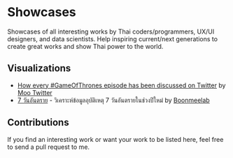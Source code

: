 # Showcases
Showcases of all interesting works by Thai coders/programmers, UX/UI designers, and data scientists. Help inspiring current/next generations to create great works and show Thai power to the world.

## Visualizations

* [How every #GameOfThrones episode has been discussed on Twitter](https://interactive.twitter.com/game-of-thrones) by [Moo Twitter](http://kristw.yellowpigz.com/)
* [7 วันอันตราย](https://data.boonmeelab.com/7days/) - วิเคราะห์ข้อมูลอุบัติเหตุ 7 วันอันตรายในช่วงปีใหม่ by [Boonmeelab](https://www.facebook.com/BoonmeeLab/)

## Contributions

If you find an interesting work or want your work to be listed here, feel free to send a pull request to me.
